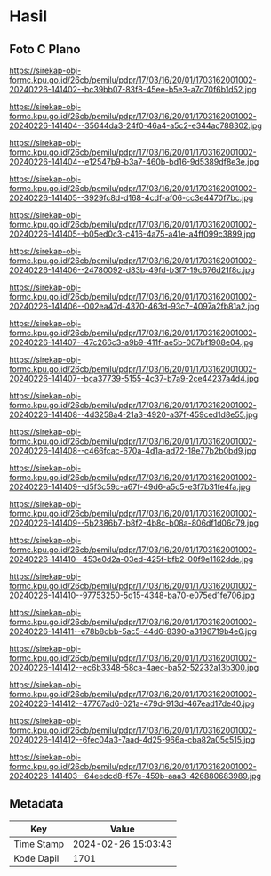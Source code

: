 # Hasil

## Foto C Plano

https://sirekap-obj-formc.kpu.go.id/26cb/pemilu/pdpr/17/03/16/20/01/1703162001002-20240226-141402--bc39bb07-83f8-45ee-b5e3-a7d70f6b1d52.jpg

https://sirekap-obj-formc.kpu.go.id/26cb/pemilu/pdpr/17/03/16/20/01/1703162001002-20240226-141404--35644da3-24f0-46a4-a5c2-e344ac788302.jpg

https://sirekap-obj-formc.kpu.go.id/26cb/pemilu/pdpr/17/03/16/20/01/1703162001002-20240226-141404--e12547b9-b3a7-460b-bd16-9d5389df8e3e.jpg

https://sirekap-obj-formc.kpu.go.id/26cb/pemilu/pdpr/17/03/16/20/01/1703162001002-20240226-141405--3929fc8d-d168-4cdf-af06-cc3e4470f7bc.jpg

https://sirekap-obj-formc.kpu.go.id/26cb/pemilu/pdpr/17/03/16/20/01/1703162001002-20240226-141405--b05ed0c3-c416-4a75-a41e-a4ff099c3899.jpg

https://sirekap-obj-formc.kpu.go.id/26cb/pemilu/pdpr/17/03/16/20/01/1703162001002-20240226-141406--24780092-d83b-49fd-b3f7-19c676d21f8c.jpg

https://sirekap-obj-formc.kpu.go.id/26cb/pemilu/pdpr/17/03/16/20/01/1703162001002-20240226-141406--002ea47d-4370-463d-93c7-4097a2fb81a2.jpg

https://sirekap-obj-formc.kpu.go.id/26cb/pemilu/pdpr/17/03/16/20/01/1703162001002-20240226-141407--47c266c3-a9b9-411f-ae5b-007bf1908e04.jpg

https://sirekap-obj-formc.kpu.go.id/26cb/pemilu/pdpr/17/03/16/20/01/1703162001002-20240226-141407--bca37739-5155-4c37-b7a9-2ce44237a4d4.jpg

https://sirekap-obj-formc.kpu.go.id/26cb/pemilu/pdpr/17/03/16/20/01/1703162001002-20240226-141408--4d3258a4-21a3-4920-a37f-459ced1d8e55.jpg

https://sirekap-obj-formc.kpu.go.id/26cb/pemilu/pdpr/17/03/16/20/01/1703162001002-20240226-141408--c466fcac-670a-4d1a-ad72-18e77b2b0bd9.jpg

https://sirekap-obj-formc.kpu.go.id/26cb/pemilu/pdpr/17/03/16/20/01/1703162001002-20240226-141409--d5f3c59c-a67f-49d6-a5c5-e3f7b31fe4fa.jpg

https://sirekap-obj-formc.kpu.go.id/26cb/pemilu/pdpr/17/03/16/20/01/1703162001002-20240226-141409--5b2386b7-b8f2-4b8c-b08a-806df1d06c79.jpg

https://sirekap-obj-formc.kpu.go.id/26cb/pemilu/pdpr/17/03/16/20/01/1703162001002-20240226-141410--453e0d2a-03ed-425f-bfb2-00f9e1162dde.jpg

https://sirekap-obj-formc.kpu.go.id/26cb/pemilu/pdpr/17/03/16/20/01/1703162001002-20240226-141410--97753250-5d15-4348-ba70-e075ed1fe706.jpg

https://sirekap-obj-formc.kpu.go.id/26cb/pemilu/pdpr/17/03/16/20/01/1703162001002-20240226-141411--e78b8dbb-5ac5-44d6-8390-a3196719b4e6.jpg

https://sirekap-obj-formc.kpu.go.id/26cb/pemilu/pdpr/17/03/16/20/01/1703162001002-20240226-141412--ec6b3348-58ca-4aec-ba52-52232a13b300.jpg

https://sirekap-obj-formc.kpu.go.id/26cb/pemilu/pdpr/17/03/16/20/01/1703162001002-20240226-141412--47767ad6-021a-479d-913d-467ead17de40.jpg

https://sirekap-obj-formc.kpu.go.id/26cb/pemilu/pdpr/17/03/16/20/01/1703162001002-20240226-141412--6fec04a3-7aad-4d25-966a-cba82a05c515.jpg

https://sirekap-obj-formc.kpu.go.id/26cb/pemilu/pdpr/17/03/16/20/01/1703162001002-20240226-141403--64eedcd8-f57e-459b-aaa3-426880683989.jpg


## Metadata

| Key        | Value               |
| ---------- | ------------------- |
| Time Stamp | 2024-02-26 15:03:43 |
| Kode Dapil | 1701                |



